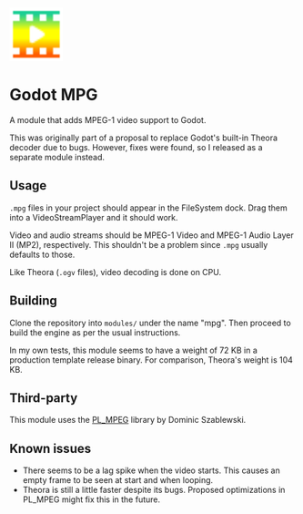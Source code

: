 <img src="https://github.com/DeeJayLSP/godot-mpg/raw/master/editor/icons/VideoStreamMPG.svg" alt="VideoStreamMPG.svg" width=94/>

# Godot MPG

A module that adds MPEG-1 video support to Godot.

This was originally part of a proposal to replace Godot's built-in Theora decoder due to bugs. However, fixes were found, so I released as a separate module instead.

## Usage
`.mpg` files in your project should appear in the FileSystem dock. Drag them into a VideoStreamPlayer and it should work.

Video and audio streams should be MPEG-1 Video and MPEG-1 Audio Layer II (MP2), respectively. This shouldn't be a problem since `.mpg` usually defaults to those.

Like Theora (`.ogv` files), video decoding is done on CPU.

## Building
Clone the repository into `modules/` under the name "mpg". Then proceed to build the engine as per the usual instructions.

In my own tests, this module seems to have a weight of 72 KB in a production template release binary. For comparison, Theora's weight is 104 KB.

## Third-party
This module uses the [PL_MPEG](https://github.com/phoboslab/pl_mpeg) library by Dominic Szablewski.

## Known issues
- There seems to be a lag spike when the video starts. This causes an empty frame to be seen at start and when looping.
- Theora is still a little faster despite its bugs. Proposed optimizations in PL_MPEG might fix this in the future.
